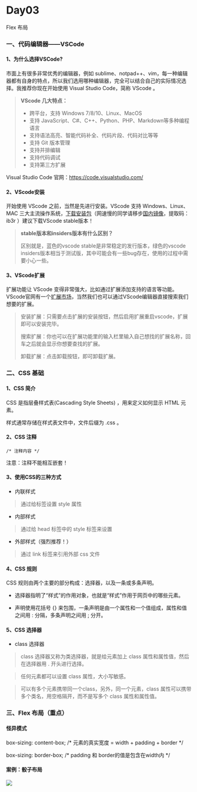 # Day03
Flex 布局

### 一、代码编辑器——VSCode

#### 1、为什么选择VSCode?

市面上有很多非常优秀的编辑器，例如 sublime、notpad++、vim，每一种编辑器都有自身的特点，所以我们选用哪种编辑器，完全可以结合自己的实际情况选择。我推荐你现在开始使用 Visual Studio Code，简称 VScode 。

> **VScode 几大特点：**
> 
> * 跨平台，支持 Windows 7/8/10、Linux、MacOS
> * 支持 JavaScript、C#、C++、Python、PHP、Markdown等多种编程语言
> * 支持语法高亮、智能代码补全、代码片段、代码对比等等
> * 支持 Git 版本管理
> * 支持并排编辑
> * 支持代码调试
> * 支持第三方扩展

Visual Studio Code 官网：https://code.visualstudio.com/

#### 2、VScode安装

开始使用 VScode 之前，当然是先进行安装。VScode 支持 Windows、Linux、MAC 三大主流操作系统，[下载安装包](https://code.visualstudio.com/)（网速慢的同学请移步[国内镜像](https://pan.baidu.com/s/1n3sKsIeI4-7CbU_LRasd_A)，提取码：ib3r ）建议下载VScode stable版本！

> **stable版本和insiders版本有什么区别？**
> 
> 区别就是，蓝色的vscode stable是非常稳定的发行版本，绿色的vscode insiders版本相当于测试版，其中可能会有一些bug存在，使用的过程中需要小心一些。


#### 3、VScode扩展

扩展功能让 VScode 变得非常强大，比如通过扩展添加支持的语言等功能。VScode官网有一个[扩展市场](https://marketplace.visualstudio.com/vscode)，当然我们也可以通过VScode编辑器直接搜索我们想要的扩展。

> 安装扩展：只需要点击扩展的安装按钮，然后启用扩展重启vscode，扩展即可以安装完毕。
> 
> 搜索扩展：你也可以在扩展功能里的输入栏里输入自己想找的扩展名称，回车之后就会显示你想要查找的扩展。
> 
> 卸载扩展：点击卸载按钮，即可卸载扩展。


### 二、CSS 基础

#### 1、CSS 简介

CSS 是指层叠样式表(Cascading Style Sheets) ，用来定义如何显示 HTML 元素。

样式通常存储在样式表文件中，文件后缀为 .css 。


#### 2、CSS 注释

```
/* 注释内容 */
```

注意：注释不能相互嵌套！

#### 3、使用CSS的三种方式

* 内联样式

> 通过给标签设置 style 属性

* 内部样式

> 通过给 head 标签中的 style 标签来设置

* 外部样式（强烈推荐！）

> 通过 link 标签来引用外部 css 文件


#### 4、CSS 规则

CSS 规则由两个主要的部分构成：选择器，以及一条或多条声明。

* 选择器指明了“样式”的作用对象，也就是“样式”作用于网页中的哪些元素。

* 声明使用花括号 {} 来包围，一条声明是由一个属性和一个值组成，属性和值之间用 : 分隔，多条声明之间用 ; 分开。


#### 5、CSS 选择器

* class 选择器

> class 选择器又称为类选择器，就是给元素加上 class 属性和属性值，然后在选择器用 . 开头进行选择。

> 任何元素都可以设置 class 属性，大小写敏感。

> 可以有多个元素携带同一个class，另外，同一个元素，class 属性可以携带多个类名，用空格隔开，而不是写多个 class 属性和属性值。

### 三、Flex 布局（重点）

#### 怪异模式

box-sizing: content-box;  /* 元素的真实宽度 = width + padding + border */

box-sizing: border-box;   /* padding 和 border的值是包含在width内 */

#### 案例：骰子布局

<img src="https://github.com/ai-course-team/Day03/blob/master/flex.png">


